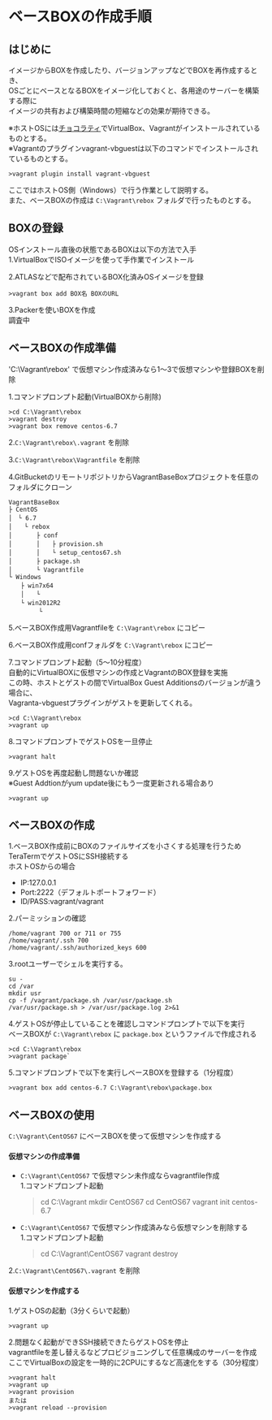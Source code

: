 ベースBOXの作成手順
===============

はじめに
---------------

イメージからBOXを作成したり、バージョンアップなどでBOXを再作成するとき、  
OSごとにベースとなるBOXをイメージ化しておくと、各用途のサーバーを構築する際に  
イメージの共有および構築時間の短縮などの効果が期待できる。

※ホストOSには[チョコラティ](https://chocolatey.org/)でVirtualBox、Vagrantがインストールされているものとする。  
※Vagrantのプラグインvagrant-vbguestは以下のコマンドでインストールされているものとする。

`>vagrant plugin install vagrant-vbguest`

ここではホストOS側（Windows）で行う作業として説明する。  
また、ベースBOXの作成は `C:\Vagrant\rebox` フォルダで行ったものとする。

## BOXの登録

OSインストール直後の状態であるBOXは以下の方法で入手  
1.VirtualBoxでISOイメージを使って手作業でインストール

2.ATLASなどで配布されているBOX化済みOSイメージを登録

    >vagrant box add BOX名 BOXのURL

3.Packerを使いBOXを作成  
調査中

## ベースBOXの作成準備

'C:\Vagrant\rebox' で仮想マシン作成済みなら1～3で仮想マシンや登録BOXを削除

1.コマンドプロンプト起動(VirtualBOXから削除)

    >cd C:\Vagrant\rebox
    >vagrant destroy
    >vagrant box remove centos-6.7

2.`C:\Vagrant\rebox\.vagrant` を削除

3.`C:\Vagrant\rebox\Vagrantfile` を削除

4.GitBucketのリモートリポジトリからVagrantBaseBoxプロジェクトを任意のフォルダにクローン

    VagrantBaseBox
    ├ CentOS
    │　└ 6.7
    │　　└ rebox
    │　　　　├ conf
    │　　　　│　　├ provision.sh
    │　　　　│　　└ setup_centos67.sh
    │　　　　├ package.sh
    │　　　　└ Vagrantfile
    └ Windows
    　　├ win7x64
    　　│　　└ 
    　　└ win2012R2
    　　　　　└ 

5.ベースBOX作成用Vagrantfileを `C:\Vagrant\rebox` にコピー

6.ベースBOX作成用confフォルダを `C:\Vagrant\rebox` にコピー

7.コマンドプロンプト起動（5～10分程度）  
自動的にVirtualBOXに仮想マシンの作成とVagrantのBOX登録を実施  
この時、ホストとゲストの間でVirtualBox Guest Additionsのバージョンが違う場合に、  
Vagranta-vbguestプラグインがゲストを更新してくれる。

    >cd C:\Vagrant\rebox
    >vagrant up

8.コマンドプロンプトでゲストOSを一旦停止

    >vagrant halt

9.ゲストOSを再度起動し問題ないか確認  
※Guest Addtionがyum update後にもう一度更新される場合あり

    >vagrant up

## ベースBOXの作成

1.ベースBOX作成前にBOXのファイルサイズを小さくする処理を行うためTeraTermでゲストOSにSSH接続する  
ホストOSからの場合

- IP:127.0.0.1
- Port:2222（デフォルトポートフォワード）
- ID/PASS:vagrant/vagrant

2.パーミッションの確認

    /home/vagrant 700 or 711 or 755
    /home/vagrant/.ssh 700
    /home/vagrant/.ssh/authorized_keys 600

3.rootユーザーでシェルを実行する。

    su -
    cd /var
    mkdir usr
    cp -f /vagrant/package.sh /var/usr/package.sh
    /var/usr/package.sh > /var/usr/package.log 2>&1

4.ゲストOSが停止していることを確認しコマンドプロンプトで以下を実行  
ベースBOXが `C:\Vagrant\rebox` に `package.box` というファイルで作成される

    >cd C:\Vagrant\rebox
    >vagrant package`

5.コマンドプロンプトで以下を実行しベースBOXを登録する（1分程度）

    >vagrant box add centos-6.7 C:\Vagrant\rebox\package.box

## ベースBOXの使用

`C:\Vagrant\CentOS67` にベースBOXを使って仮想マシンを作成する

#### 仮想マシンの作成準備

- `C:\Vagrant\CentOS67` で仮想マシン未作成ならvagrantfile作成  
1.コマンドプロンプト起動

    >cd C:\Vagrant
    >mkdir CentOS67
    >cd CentOS67
    >vagrant init centos-6.7

- `C:\Vagrant\CentOS67` で仮想マシン作成済みなら仮想マシンを削除する  
1.コマンドプロンプト起動

    >cd C:\Vagrant\CentOS67
    >vagrant destroy

2.`C:\Vagrant\CentOS67\.vagrant` を削除

#### 仮想マシンを作成する

1.ゲストOSの起動（3分くらいで起動）

    >vagrant up

2.問題なく起動ができSSH接続できたらゲストOSを停止  
vagrantfileを差し替えるなどプロビジョニングして任意構成のサーバーを作成  
ここでVirtualBoxの設定を一時的に2CPUにするなど高速化をする（30分程度）

    >vagrant halt
    >vagrant up
    >vagrant provision
    または
    >vagrant reload --provision

